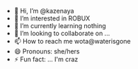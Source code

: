 - 👋 Hi, I’m @kazenaya
- 👀 I’m interested in ROBUX
- 🌱 I’m currently learning nothing
- 💞️ I’m looking to collaborate on ...
- 📫 How to reach me wota@waterisgone
- 😄 Pronouns: she/hers
- ⚡ Fun fact: ... I'm craz

<!---
gelski/gelski is a ✨ special ✨ repository because its `README.md` (this file) appears on your GitHub profile.
You can click the Preview link to take a look at your changes.
--->
